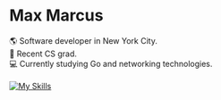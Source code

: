 # Max Marcus
🌎 Software developer in New York City. <br/>
🍎 Recent CS grad. <br/>
💻 Currently studying Go and networking technologies. <br/><br/>
[![My Skills](https://skillicons.dev/icons?i=go,py,cpp,bash,vim,postgres)](https://skillicons.dev)

